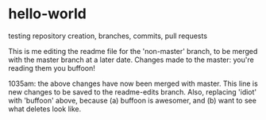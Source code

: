 # hello-world
testing repository creation, branches, commits, pull requests

This is me editing the readme file for the 'non-master' branch, to be merged with the master branch at a later date.
Changes made to the master: you're reading them you buffoon!

1035am: the above changes have now been merged with master. This line is new changes to be saved to the readme-edits branch.
Also, replacing 'idiot' with 'buffoon' above, because (a) buffoon is awesomer, and (b) want to see what deletes look like.
